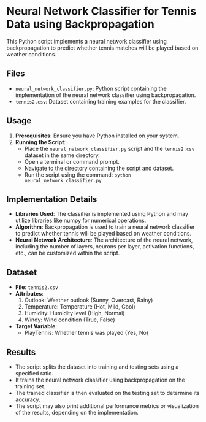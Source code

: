 # Neural Network Classifier for Tennis Data using Backpropagation

This Python script implements a neural network classifier using backpropagation to predict whether tennis matches will be played based on weather conditions.

## Files

- `neural_network_classifier.py`: Python script containing the implementation of the neural network classifier using backpropagation.
- `tennis2.csv`: Dataset containing training examples for the classifier.

## Usage

1. **Prerequisites**: Ensure you have Python installed on your system.
2. **Running the Script**:
    - Place the `neural_network_classifier.py` script and the `tennis2.csv` dataset in the same directory.
    - Open a terminal or command prompt.
    - Navigate to the directory containing the script and dataset.
    - Run the script using the command: `python neural_network_classifier.py`

## Implementation Details

- **Libraries Used**: The classifier is implemented using Python and may utilize libraries like numpy for numerical operations.
- **Algorithm**: Backpropagation is used to train a neural network classifier to predict whether tennis will be played based on weather conditions.
- **Neural Network Architecture**: The architecture of the neural network, including the number of layers, neurons per layer, activation functions, etc., can be customized within the script.

## Dataset

- **File**: `tennis2.csv`
- **Attributes**:
    1. Outlook: Weather outlook (Sunny, Overcast, Rainy)
    2. Temperature: Temperature (Hot, Mild, Cool)
    3. Humidity: Humidity level (High, Normal)
    4. Windy: Wind condition (True, False)
- **Target Variable**:
    - PlayTennis: Whether tennis was played (Yes, No)

## Results

- The script splits the dataset into training and testing sets using a specified ratio.
- It trains the neural network classifier using backpropagation on the training set.
- The trained classifier is then evaluated on the testing set to determine its accuracy.
- The script may also print additional performance metrics or visualization of the results, depending on the implementation.
